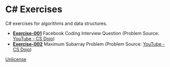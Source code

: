 # C# Exercises
C# exercises for algorithms and data structures.

- [**Exercise-001**](https://github.com/cyberpunk2099/CS-Exercises/tree/master/src/Exercise-001) Facebook Coding Interview Question (Problem Source: [YouTube - CS Dojo](https://www.youtube.com/watch?v=qli-JCrSwuk))
- [**Exercise-002**](https://github.com/cyberpunk2099/CS-Exercises/tree/master/src/Exercise-002) Maximum Subarray Problem (Problem Source: [YouTube - CS Dojo](https://www.youtube.com/watch?v=pnzZzbQ3ZAY))

[Unlicense](https://github.com/cyberpunk2099/CS-Exercises/blob/master/LICENSE.md)
